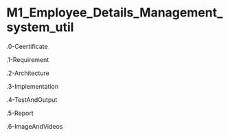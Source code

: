 # M1_Employee_Details_Management_system_util
.0-Ceertificate

.1-Requirement

.2-Architecture

.3-Implementation

.4-TestAndOutput

.5-Report

.6-ImageAndVideos

